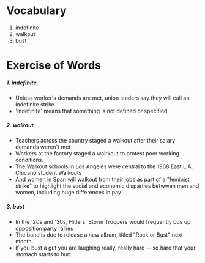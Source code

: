 # Vocabulary
1. indefinite
2. walkout
3. bust

# Exercise of Words
##### 1. indefinite
- Unless worker's demands are met, union leaders say they will call an indefinite strike.
- 'Indefinite' means  that something is not defined or specified
##### 2. walkout
- Teachers across the country staged a walkout after their salary demands weren't met
- Workers at the factory staged a walrkout to protest poor working conditions.
- The Walkout schools in Los Angeles were central to the 1968 East L.A. Chicano student Walkouts
- And women in Span will walkout from their jobs as part of a "feminist strike" to highlight the social and economic disparties betwwen men and women, including huge differences in pay
##### 3. bust
- In the '20s and '30s, Hitlers' Storm Troopers would frequently bus up opposition party rallies
- The band is due to release a new album, titled "Rock or Bust" next month.
- If you bust a gut you are laughing really, really hard -- so hard that your stomach starts to hurt
